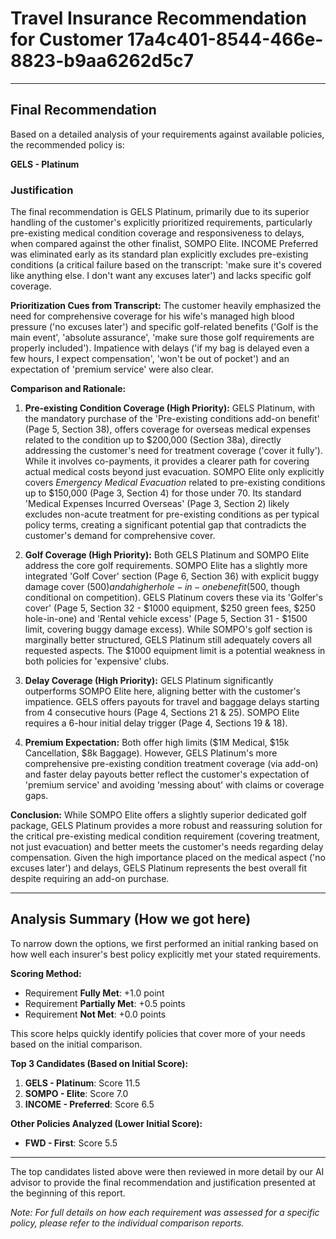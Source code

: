 # Travel Insurance Recommendation for Customer 17a4c401-8544-466e-8823-b9aa6262d5c7

---

## Final Recommendation
Based on a detailed analysis of your requirements against available policies, the recommended policy is:

**GELS - Platinum**

### Justification
The final recommendation is GELS Platinum, primarily due to its superior handling of the customer's explicitly prioritized requirements, particularly pre-existing medical condition coverage and responsiveness to delays, when compared against the other finalist, SOMPO Elite. INCOME Preferred was eliminated early as its standard plan explicitly excludes pre-existing conditions (a critical failure based on the transcript: 'make sure it's covered like anything else. I don't want any excuses later') and lacks specific golf coverage.

**Prioritization Cues from Transcript:** The customer heavily emphasized the need for comprehensive coverage for his wife's managed high blood pressure ('no excuses later') and specific golf-related benefits ('Golf is the main event', 'absolute assurance', 'make sure those golf requirements are properly included'). Impatience with delays ('if my bag is delayed even a few hours, I expect compensation', 'won't be out of pocket') and an expectation of 'premium service' were also clear.

**Comparison and Rationale:**

1.  **Pre-existing Condition Coverage (High Priority):** GELS Platinum, with the mandatory purchase of the 'Pre-existing conditions add-on benefit' (Page 5, Section 38), offers coverage for overseas medical expenses related to the condition up to $200,000 (Section 38a), directly addressing the customer's need for treatment coverage ('cover it fully'). While it involves co-payments, it provides a clearer path for covering actual medical costs beyond just evacuation. SOMPO Elite only explicitly covers *Emergency Medical Evacuation* related to pre-existing conditions up to $150,000 (Page 3, Section 4) for those under 70. Its standard 'Medical Expenses Incurred Overseas' (Page 3, Section 2) likely excludes non-acute treatment for pre-existing conditions as per typical policy terms, creating a significant potential gap that contradicts the customer's demand for comprehensive cover.

2.  **Golf Coverage (High Priority):** Both GELS Platinum and SOMPO Elite address the core golf requirements. SOMPO Elite has a slightly more integrated 'Golf Cover' section (Page 6, Section 36) with explicit buggy damage cover ($500) and a higher hole-in-one benefit ($500, though conditional on competition). GELS Platinum covers these via its 'Golfer's cover' (Page 5, Section 32 - $1000 equipment, $250 green fees, $250 hole-in-one) and 'Rental vehicle excess' (Page 5, Section 31 - $1500 limit, covering buggy damage excess). While SOMPO's golf section is marginally better structured, GELS Platinum still adequately covers all requested aspects. The $1000 equipment limit is a potential weakness in both policies for 'expensive' clubs.

3.  **Delay Coverage (High Priority):** GELS Platinum significantly outperforms SOMPO Elite here, aligning better with the customer's impatience. GELS offers payouts for travel and baggage delays starting from 4 consecutive hours (Page 4, Sections 21 & 25). SOMPO Elite requires a 6-hour initial delay trigger (Page 4, Sections 19 & 18).

4.  **Premium Expectation:** Both offer high limits ($1M Medical, $15k Cancellation, $8k Baggage). However, GELS Platinum's more comprehensive pre-existing condition treatment coverage (via add-on) and faster delay payouts better reflect the customer's expectation of 'premium service' and avoiding 'messing about' with claims or coverage gaps.

**Conclusion:** While SOMPO Elite offers a slightly superior dedicated golf package, GELS Platinum provides a more robust and reassuring solution for the critical pre-existing medical condition requirement (covering treatment, not just evacuation) and better meets the customer's needs regarding delay compensation. Given the high importance placed on the medical aspect ('no excuses later') and delays, GELS Platinum represents the best overall fit despite requiring an add-on purchase.

---

## Analysis Summary (How we got here)
To narrow down the options, we first performed an initial ranking based on how well each insurer's best policy explicitly met your stated requirements.

**Scoring Method:**
- Requirement **Fully Met**: +1.0 point
- Requirement **Partially Met**: +0.5 points
- Requirement **Not Met**: +0.0 points

This score helps quickly identify policies that cover more of your needs based on the initial comparison.

**Top 3 Candidates (Based on Initial Score):**
1. **GELS - Platinum**: Score 11.5
2. **SOMPO - Elite**: Score 7.0
3. **INCOME - Preferred**: Score 6.5

**Other Policies Analyzed (Lower Initial Score):**
- **FWD - First**: Score 5.5

---

The top candidates listed above were then reviewed in more detail by our AI advisor to provide the final recommendation and justification presented at the beginning of this report.

*Note: For full details on how each requirement was assessed for a specific policy, please refer to the individual comparison reports.*
